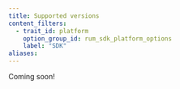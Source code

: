 ```yaml
---
title: Supported versions
content_filters:
  - trait_id: platform
    option_group_id: rum_sdk_platform_options
    label: "SDK"
aliases:
---
```


Coming soon!
